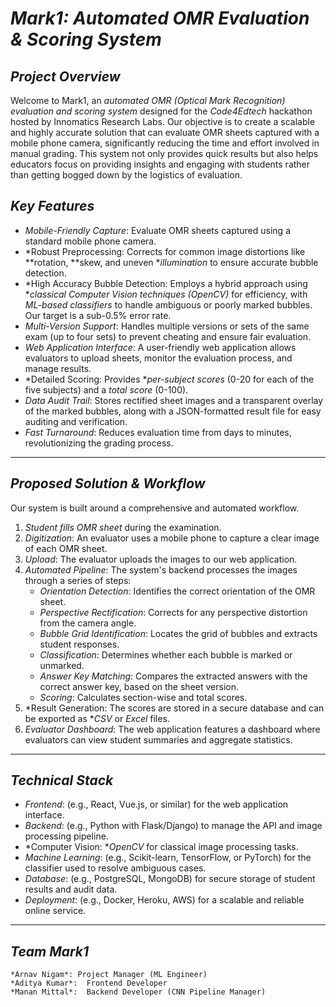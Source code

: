 # *Mark1: Automated OMR Evaluation & Scoring System*

## *Project Overview*
Welcome to Mark1, an *automated OMR (Optical Mark Recognition) evaluation and scoring system* designed for the *Code4Edtech* hackathon hosted by Innomatics Research Labs. Our objective is to create a scalable and highly accurate solution that can evaluate OMR sheets captured with a mobile phone camera, significantly reducing the time and effort involved in manual grading. This system not only provides quick results but also helps educators focus on providing insights and engaging with students rather than getting bogged down by the logistics of evaluation.


## *Key Features*
* *Mobile-Friendly Capture*: Evaluate OMR sheets captured using a standard mobile phone camera.
* *Robust Preprocessing: Corrects for common image distortions like **rotation, **skew, and uneven **illumination* to ensure accurate bubble detection.
* *High Accuracy Bubble Detection: Employs a hybrid approach using **classical Computer Vision techniques (OpenCV)* for efficiency, with *ML-based classifiers* to handle ambiguous or poorly marked bubbles. Our target is a sub-0.5% error rate.
* *Multi-Version Support*: Handles multiple versions or sets of the same exam (up to four sets) to prevent cheating and ensure fair evaluation.
* *Web Application Interface*: A user-friendly web application allows evaluators to upload sheets, monitor the evaluation process, and manage results.
* *Detailed Scoring: Provides **per-subject scores* (0-20 for each of the five subjects) and a *total score* (0-100).
* *Data Audit Trail*: Stores rectified sheet images and a transparent overlay of the marked bubbles, along with a JSON-formatted result file for easy auditing and verification.
* *Fast Turnaround*: Reduces evaluation time from days to minutes, revolutionizing the grading process.

---

## *Proposed Solution & Workflow*
Our system is built around a comprehensive and automated workflow. 
1.  *Student fills OMR sheet* during the examination.
2.  *Digitization*: An evaluator uses a mobile phone to capture a clear image of each OMR sheet.
3.  *Upload*: The evaluator uploads the images to our web application.
4.  *Automated Pipeline*: The system's backend processes the images through a series of steps:
    * *Orientation Detection*: Identifies the correct orientation of the OMR sheet.
    * *Perspective Rectification*: Corrects for any perspective distortion from the camera angle.
    * *Bubble Grid Identification*: Locates the grid of bubbles and extracts student responses.
    * *Classification*: Determines whether each bubble is marked or unmarked.
    * *Answer Key Matching*: Compares the extracted answers with the correct answer key, based on the sheet version.
    * *Scoring*: Calculates section-wise and total scores.
5.  *Result Generation: The scores are stored in a secure database and can be exported as **CSV* or *Excel* files.
6.  *Evaluator Dashboard*: The web application features a dashboard where evaluators can view student summaries and aggregate statistics.

---

## *Technical Stack*
* *Frontend*: (e.g., React, Vue.js, or similar) for the web application interface.
* *Backend*: (e.g., Python with Flask/Django) to manage the API and image processing pipeline.
* *Computer Vision: **OpenCV* for classical image processing tasks.
* *Machine Learning*: (e.g., Scikit-learn, TensorFlow, or PyTorch) for the classifier used to resolve ambiguous cases.
* *Database*: (e.g., PostgreSQL, MongoDB) for secure storage of student results and audit data.
* *Deployment*: (e.g., Docker, Heroku, AWS) for a scalable and reliable online service.

---

## *Team Mark1*
    *Arnav Nigam*: Project Manager (ML Engineer)
    *Aditya Kumar*:  Frontend Developer    
    *Manan Mittal*:  Backend Developer (CNN Pipeline Manager)
